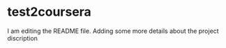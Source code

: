 # test2coursera
I am editing the README file. Adding some more details about the project discription

